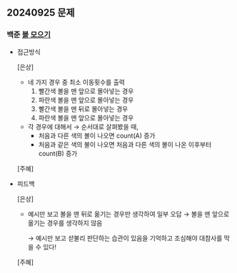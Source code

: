 ## 20240925 문제

### 백준 [볼 모으기](https://www.acmicpc.net/problem/17615)

- 접근방식

  [은상]
  - 네 가지 경우 중 최소 이동횟수를 출력
    1. 빨간색 볼을 맨 앞으로 몰아넣는 경우
    2. 파란색 볼을 맨 앞으로 몰아넣는 경우
    3. 빨간색 볼을 맨 뒤로 몰아넣는 경우
    4. 파란색 볼을 맨 앞으로 몰아넣는 경우
  - 각 경우에 대해서 → 순서대로 살펴봤을 때,
    - 처음과 다른 색의 볼이 나오면 count(A) 증가
    - 처음과 같은 색의 불이 나오면 처음과 다른 색의 볼이 나온 이후부터 count(B) 증가

  [주혜]
  
- 피드백
  
  [은상]
  - 예시만 보고 볼을 맨 뒤로 옮기는 경우만 생각하여 일부 오답 → 볼을 맨 앞으로 옮기는 경우를 생각하지 않음
    
    → 예시만 보고 섣불리 판단하는 습관이 있음을 기억하고 조심해야 대참사를 막을 수 있다!
 
  [주혜]
